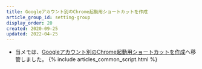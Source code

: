 ```yaml
---
title: Googleアカウント別のChrome起動用ショートカットを作成
article_group_id: setting-group
display_order: 20
created: 2020-09-25
updated: 2022-04-25
---
```

- 当メモは、[Googleアカウント別のChrome起動用ショートカットを作成](https://thinktwice.tech/it/chrome/create_shortcuts_for_launching_chrome_by_google_account/)へ移管しました。
{% include articles_common_script.html %}

